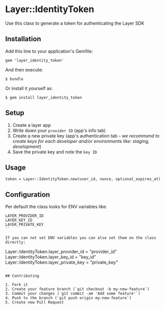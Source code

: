 # Layer::IdentityToken

Use this class to generate a token for authenticating the Layer SDK

## Installation

Add this line to your application's Gemfile:

    gem 'layer_identity_token'

And then execute:

    $ bundle

Or install it yourself as:

    $ gem install layer_identity_token

## Setup

1. Create a layer app
2. Write down your `provider ID` (app's info tab)
3. Create a new private key (app's authentication tab – _we recommend to create keys for each developer and/or environments like: staging, development_)
4. Save the private key and note the `key ID`

## Usage

```
token = Layer::IdentityToken.new(user_id, nonce, optional_expires_at)
```

## Configuration

Per default the class looks for ENV variables like:

```
LAYER_PROVIDER_ID
LAYER_KEY_ID
LAYER_PRIVATE_KEY
``

If you can not set ENV variables you can also set them on the class directly:

```
Layer::IdentityToken.layer_provider_id = "provider_id"
Layer::IdentityToken.layer_key_id = "key_id"
Layer::IdentityToken.layer_private_key = "private_key"
```

## Contributing

1. Fork it
2. Create your feature branch (`git checkout -b my-new-feature`)
3. Commit your changes (`git commit -am 'Add some feature'`)
4. Push to the branch (`git push origin my-new-feature`)
5. Create new Pull Request
